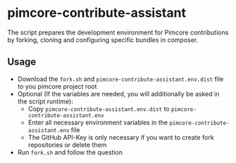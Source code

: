 # pimcore-contribute-assistant

The script prepares the development environment for Pimcore contributions by forking, cloning and configuring specific bundles in composer.

## Usage
 - Download the `fork.sh` and `pimcore-contribute-assistant.env.dist` file to you pimcore project root
 - Optional (If the variables are needed, you will additionally be asked in the script runtime):
    - Copy `pimcore-contribute-assistant.env.dist` to `pimcore-contribute-assistant.env`
    - Enter all necessary environment variables in the `pimcore-contribute-assistant.env` file
    - The GitHub API-Key is only necessary if you want to create fork repositories or delete them
 - Run `fork.sh` and follow the question
